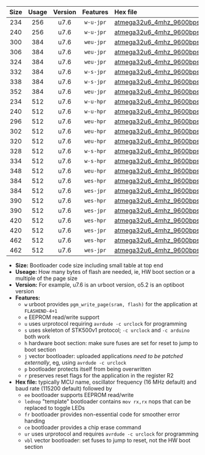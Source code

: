 |Size|Usage|Version|Features|Hex file|
|:-:|:-:|:-:|:-:|:--|
|234|256|u7.6|`w-u-jpr`|[atmega32u6_4mhz_9600bps_ur_vbl.hex](https://raw.githubusercontent.com/stefanrueger/urboot/main/atmega32u6_4mhz_9600bps_ur_vbl.hex)|
|240|256|u7.6|`w-u-jpr`|[atmega32u6_4mhz_9600bps_lednop_ur_vbl.hex](https://raw.githubusercontent.com/stefanrueger/urboot/main/atmega32u6_4mhz_9600bps_lednop_ur_vbl.hex)|
|300|384|u7.6|`weu-jpr`|[atmega32u6_4mhz_9600bps_ee_ur_vbl.hex](https://raw.githubusercontent.com/stefanrueger/urboot/main/atmega32u6_4mhz_9600bps_ee_ur_vbl.hex)|
|306|384|u7.6|`weu-jpr`|[atmega32u6_4mhz_9600bps_ee_lednop_ur_vbl.hex](https://raw.githubusercontent.com/stefanrueger/urboot/main/atmega32u6_4mhz_9600bps_ee_lednop_ur_vbl.hex)|
|324|384|u7.6|`weu-jpr`|[atmega32u6_4mhz_9600bps_ee_lednop_fr_ur_vbl.hex](https://raw.githubusercontent.com/stefanrueger/urboot/main/atmega32u6_4mhz_9600bps_ee_lednop_fr_ur_vbl.hex)|
|332|384|u7.6|`w-s-jpr`|[atmega32u6_4mhz_9600bps_vbl.hex](https://raw.githubusercontent.com/stefanrueger/urboot/main/atmega32u6_4mhz_9600bps_vbl.hex)|
|338|384|u7.6|`w-s-jpr`|[atmega32u6_4mhz_9600bps_lednop_vbl.hex](https://raw.githubusercontent.com/stefanrueger/urboot/main/atmega32u6_4mhz_9600bps_lednop_vbl.hex)|
|352|384|u7.6|`weu-jpr`|[atmega32u6_4mhz_9600bps_ee_lednop_fr_ce_ur_vbl.hex](https://raw.githubusercontent.com/stefanrueger/urboot/main/atmega32u6_4mhz_9600bps_ee_lednop_fr_ce_ur_vbl.hex)|
|234|512|u7.6|`w-u-hpr`|[atmega32u6_4mhz_9600bps_ur.hex](https://raw.githubusercontent.com/stefanrueger/urboot/main/atmega32u6_4mhz_9600bps_ur.hex)|
|240|512|u7.6|`w-u-hpr`|[atmega32u6_4mhz_9600bps_lednop_ur.hex](https://raw.githubusercontent.com/stefanrueger/urboot/main/atmega32u6_4mhz_9600bps_lednop_ur.hex)|
|296|512|u7.6|`weu-hpr`|[atmega32u6_4mhz_9600bps_ee_ur.hex](https://raw.githubusercontent.com/stefanrueger/urboot/main/atmega32u6_4mhz_9600bps_ee_ur.hex)|
|302|512|u7.6|`weu-hpr`|[atmega32u6_4mhz_9600bps_ee_lednop_ur.hex](https://raw.githubusercontent.com/stefanrueger/urboot/main/atmega32u6_4mhz_9600bps_ee_lednop_ur.hex)|
|320|512|u7.6|`weu-hpr`|[atmega32u6_4mhz_9600bps_ee_lednop_fr_ur.hex](https://raw.githubusercontent.com/stefanrueger/urboot/main/atmega32u6_4mhz_9600bps_ee_lednop_fr_ur.hex)|
|328|512|u7.6|`w-s-hpr`|[atmega32u6_4mhz_9600bps.hex](https://raw.githubusercontent.com/stefanrueger/urboot/main/atmega32u6_4mhz_9600bps.hex)|
|334|512|u7.6|`w-s-hpr`|[atmega32u6_4mhz_9600bps_lednop.hex](https://raw.githubusercontent.com/stefanrueger/urboot/main/atmega32u6_4mhz_9600bps_lednop.hex)|
|348|512|u7.6|`weu-hpr`|[atmega32u6_4mhz_9600bps_ee_lednop_fr_ce_ur.hex](https://raw.githubusercontent.com/stefanrueger/urboot/main/atmega32u6_4mhz_9600bps_ee_lednop_fr_ce_ur.hex)|
|384|512|u7.6|`wes-hpr`|[atmega32u6_4mhz_9600bps_ee.hex](https://raw.githubusercontent.com/stefanrueger/urboot/main/atmega32u6_4mhz_9600bps_ee.hex)|
|384|512|u7.6|`wes-jpr`|[atmega32u6_4mhz_9600bps_ee_vbl.hex](https://raw.githubusercontent.com/stefanrueger/urboot/main/atmega32u6_4mhz_9600bps_ee_vbl.hex)|
|390|512|u7.6|`wes-hpr`|[atmega32u6_4mhz_9600bps_ee_lednop.hex](https://raw.githubusercontent.com/stefanrueger/urboot/main/atmega32u6_4mhz_9600bps_ee_lednop.hex)|
|390|512|u7.6|`wes-jpr`|[atmega32u6_4mhz_9600bps_ee_lednop_vbl.hex](https://raw.githubusercontent.com/stefanrueger/urboot/main/atmega32u6_4mhz_9600bps_ee_lednop_vbl.hex)|
|420|512|u7.6|`wes-hpr`|[atmega32u6_4mhz_9600bps_ee_lednop_fr.hex](https://raw.githubusercontent.com/stefanrueger/urboot/main/atmega32u6_4mhz_9600bps_ee_lednop_fr.hex)|
|420|512|u7.6|`wes-jpr`|[atmega32u6_4mhz_9600bps_ee_lednop_fr_vbl.hex](https://raw.githubusercontent.com/stefanrueger/urboot/main/atmega32u6_4mhz_9600bps_ee_lednop_fr_vbl.hex)|
|462|512|u7.6|`wes-hpr`|[atmega32u6_4mhz_9600bps_ee_lednop_fr_ce.hex](https://raw.githubusercontent.com/stefanrueger/urboot/main/atmega32u6_4mhz_9600bps_ee_lednop_fr_ce.hex)|
|462|512|u7.6|`wes-jpr`|[atmega32u6_4mhz_9600bps_ee_lednop_fr_ce_vbl.hex](https://raw.githubusercontent.com/stefanrueger/urboot/main/atmega32u6_4mhz_9600bps_ee_lednop_fr_ce_vbl.hex)|

- **Size:** Bootloader code size including small table at top end
- **Useage:** How many bytes of flash are needed, ie, HW boot section or a multiple of the page size
- **Version:** For example, u7.6 is an urboot version, o5.2 is an optiboot version
- **Features:**
  + `w` urboot provides `pgm_write_page(sram, flash)` for the application at `FLASHEND-4+1`
  + `e` EEPROM read/write support
  + `u` uses urprotocol requiring `avrdude -c urclock` for programming
  + `s` uses skeleton of STK500v1 protocol; `-c urclock` and `-c arduino` both work
  + `h` hardware boot section: make sure fuses are set for reset to jump to boot section
  + `j` vector bootloader: uploaded applications *need to be patched externally*, eg, using `avrdude -c urclock`
  + `p` bootloader protects itself from being overwritten
  + `r` preserves reset flags for the application in the register R2
- **Hex file:** typically MCU name, oscillator frequency (16 MHz default) and baud rate (115200 default) followed by
  + `ee` bootloader supports EEPROM read/write
  + `lednop` "template" bootloader contains `mov rx,rx` nops that can be replaced to toggle LEDs
  + `fr` bootloader provides non-essential code for smoother error handing
  + `ce` bootloader provides a chip erase command
  + `ur` uses urprotocol and requires `avrdude -c urclock` for programming
  + `vbl` vector bootloader: set fuses to jump to reset, not the HW boot section
